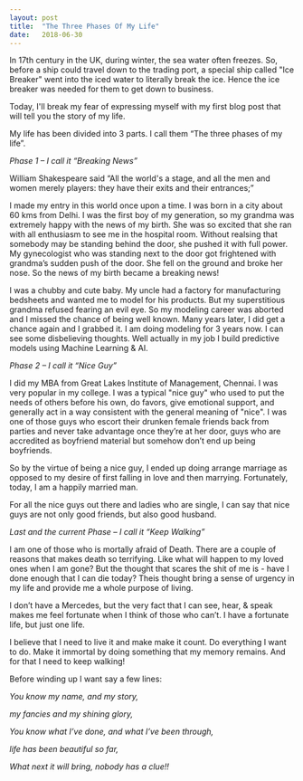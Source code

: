 ```yaml
---
layout: post
title:  "The Three Phases Of My Life"
date:   2018-06-30
---
```

In 17th century in the UK, during winter, the sea water often freezes. So, before a ship could travel down to the trading port, a special ship called "Ice Breaker" went into the iced water to literally break the ice. Hence the ice breaker was needed for them to get down to business. 

Today, I'll break my fear of expressing myself with my first blog post that will tell you the story of my life.

My life has been divided into 3 parts. I call them “The three phases of my life”.

*Phase 1 – I call it “Breaking News”*

William Shakespeare said “All the world's a stage, and all the men and women merely players: they have their exits and their entrances;” 

I made my entry in this world once upon a time. I was born in a city about 60 kms from Delhi. I was the first boy of my generation, so my grandma was extremely happy with the news of my birth. She was so excited that she ran with all enthusiasm to see me in the hospital room. Without realsing that somebody may be standing behind the door, she pushed it with full power. My gynecologist who was standing next to the door got frightened with grandma’s sudden push of the door. She fell on the ground and broke her nose. So the news of my birth became a breaking news!

I was a chubby and cute baby. My uncle had a factory for manufacturing bedsheets and wanted me to model for his products. But my superstitious grandma refused fearing an evil eye. So my modeling career was aborted and I missed the chance of being well known. Many years later, I did get a chance again and I grabbed it. I am doing modeling for 3 years now. I can see some disbelieving thoughts. Well actually in my job I build predictive models using Machine Learning & AI.

*Phase 2 – I call it “Nice Guy”*

I did my MBA from Great Lakes Institute of Management, Chennai. I was very popular in my college. I was a typical "nice guy" who used to put the needs of others before his own, do favors, give emotional support, and generally act in a way consistent with the general meaning of "nice". I was one of those guys who escort their drunken female friends back from parties and never take advantage once they’re at her door, guys who are accredited as boyfriend material but somehow don’t end up being boyfriends.

So by the virtue of being a nice guy, I ended up doing arrange marriage as opposed to my desire of first falling in love and then marrying. Fortunately, today, I am a happily married man. 

For all the nice guys out there and ladies who are single, I can say that nice guys are not only good friends, but also good husband.

*Last and the current Phase – I call it “Keep Walking”*

I am one of those who is mortally afraid of Death. There are a couple of reasons that makes death so terrifying. Like what will happen to my loved ones when I am gone? But the thought that scares the shit of me is - have I done enough that I can die today? Theis thought bring a sense of urgency in my life and provide me a whole purpose of living. 

I don’t have a Mercedes, but the very fact that I can see, hear, & speak makes me feel fortunate when I think of those who can’t. I have a fortunate life, but just one life.

I believe that I need to live it and make make it count. Do everything I want to do. Make it immortal by doing something that my memory remains. And for that I need to keep walking!

Before winding up I want say a few lines: 

*You know my name, and my story,*

*my fancies and my shining glory,*

*You know what I’ve done, and what I’ve been through,*

*life has been beautiful so far,*

*What next it will bring, nobody has a clue!!*
